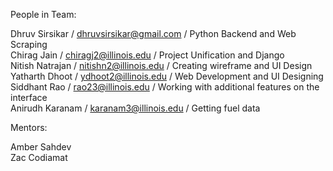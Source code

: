 People in Team:

Dhruv Sirsikar / dhruvsirsikar@gmail.com / Python Backend and Web Scraping <br>
Chirag Jain / chiragj2@illinois.edu / Project Unification and Django <br>
Nitish Natrajan / nitishn2@illinois.edu / Creating wireframe and UI Design <br>
Yatharth Dhoot / ydhoot2@illinois.edu / Web Development and UI Designing <br>
Siddhant Rao / rao23@illinois.edu / Working with additional features on the interface <br>
Anirudh Karanam / karanam3@illinois.edu / Getting fuel data

Mentors:

Amber Sahdev <br>
Zac Codiamat

